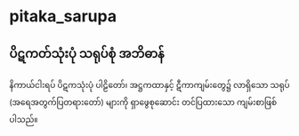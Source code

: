 # pitaka_sarupa

## ပိဋကတ်သုံးပုံ သရုပ်စုံ အဘိဓာန်

နိကာယ်ငါးရပ် ပိဋကသုံးပုံ ပါဠိတော်၊ အဋ္ဌကထာနှင့် ဋီကာကျမ်းတွေ၌ လာရှိသော သရုပ် (အရေအတွက်ပြတရားတော်) များကို ရှာဖွေစုဆောင်း တင်ပြထားသော ကျမ်းစာဖြစ်ပါသည်။


